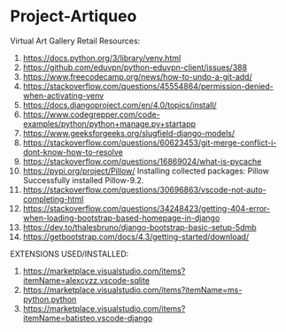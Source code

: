 # Project-Artiqueo
Virtual Art Gallery Retail
Resources: 
1. https://docs.python.org/3/library/venv.html
2. https://github.com/eduvpn/python-eduvpn-client/issues/388
3. https://www.freecodecamp.org/news/how-to-undo-a-git-add/
4. https://stackoverflow.com/questions/45554864/permission-denied-when-activating-venv
5. https://docs.djangoproject.com/en/4.0/topics/install/
6. https://www.codegrepper.com/code-examples/python/python+manage.py+startapp
7. https://www.geeksforgeeks.org/slugfield-django-models/
8. https://stackoverflow.com/questions/60623453/git-merge-conflict-i-dont-know-how-to-resolve
9. https://stackoverflow.com/questions/16869024/what-is-pycache
10. https://pypi.org/project/Pillow/ Installing collected packages: Pillow Successfully installed Pillow-9.2.
11. https://stackoverflow.com/questions/30696863/vscode-not-auto-completing-html
12. https://stackoverflow.com/questions/34248423/getting-404-error-when-loading-bootstrap-based-homepage-in-django
13. https://dev.to/thalesbruno/django-bootstrap-basic-setup-5dmb
14. https://getbootstrap.com/docs/4.3/getting-started/download/

EXTENSIONS USED/INSTALLED:
1. https://marketplace.visualstudio.com/items?itemName=alexcvzz.vscode-sqlite
2. https://marketplace.visualstudio.com/items?itemName=ms-python.python
3. https://marketplace.visualstudio.com/items?itemName=batisteo.vscode-django